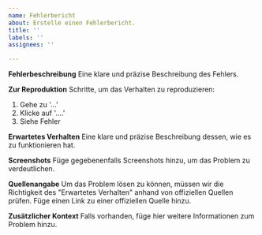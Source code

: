 ```yaml
---
name: Fehlerbericht
about: Erstelle einen Fehlerbericht.
title: ''
labels: ''
assignees: ''

---
```


**Fehlerbeschreibung**
Eine klare und präzise Beschreibung des Fehlers.

**Zur Reproduktion**
Schritte, um das Verhalten zu reproduzieren:

1. Gehe zu '...'
2. Klicke auf '....'
3. Siehe Fehler

**Erwartetes Verhalten**
Eine klare und präzise Beschreibung dessen, wie es zu funktionieren hat.

**Screenshots**
Füge gegebenenfalls Screenshots hinzu, um das Problem zu verdeutlichen.

**Quellenangabe**
Um das Problem lösen zu können, müssen wir die Richtigkeit des "Erwartetes Verhalten" anhand von offiziellen Quellen prüfen. Füge einen Link zu einer offiziellen Quelle hinzu.

**Zusätzlicher Kontext**
Falls vorhanden, füge hier weitere Informationen zum Problem hinzu.
